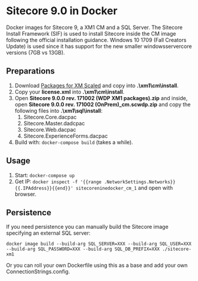 # Sitecore 9.0 in Docker

Docker images for Sitecore 9, a XM1 CM and a SQL Server. The Sitecore Install Framework (SIF) is used to install Sitecore inside the CM image following the official installation guidance. Windows 10 1709 (Fall Creators Update) is used since it has support for the new smaller windowsservercore versions (7GB vs 13GB).

## Preparations

1. Download [Packages for XM Scaled](https://dev.sitecore.net/~/media/617694E165634C1E92BD30D894C24AA9.ashx) and copy into **.\xm1\cm\install**.
1. Copy your **license.xml** into **.\xm1\cm\install**.
1. Open **Sitecore 9.0.0 rev. 171002 (WDP XM1 packages).zip** and inside, open **Sitecore 9.0.0 rev. 171002 (OnPrem)_cm.scwdp.zip** and copy the following files into **.\xm1\sql\install**:
   1. Sitecore.Core.dacpac
   1. Sitecore.Master.dadcpac
   1. Sitecore.Web.dacpac
   1. Sitecore.ExperienceForms.dacpac
1. Build with: `docker-compose build` (takes a while).

## Usage

1. Start: `docker-compose up`
1. Get IP: `docker inspect -f '{{range .NetworkSettings.Networks}}{{.IPAddress}}{{end}}' sitecoreninedocker_cm_1` and open with browser.

## Persistence

If you need persistence you can manually build the Sitecore image specifying an external SQL server:

    docker image build --build-arg SQL_SERVER=XXX --build-arg SQL_USER=XXX --build-arg SQL_PASSWORD=XXX --build-arg SQL_DB_PREFIX=XXX ./sitecore-xm1

Or you can roll your own Dockerfile using this as a base and add your own ConnectionStrings.config.